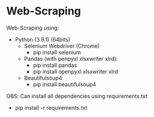 # Web-Scraping

Web-Scraping using:
- Python (3.9.1) (64bits)
  - Selenium Webdriver (Chrome)
      - pip install selenium
  - Pandas (with penpyxl xlsxwriter xlrd):
      - pip install pandas
      - pip install openpyxl xlsxwriter xlrd
  - Beautifulsoup4
      - pip install beautifulsoup4

OBS: Can install all dependencies using requirements.txt
 - pip install -r requirements.txt
